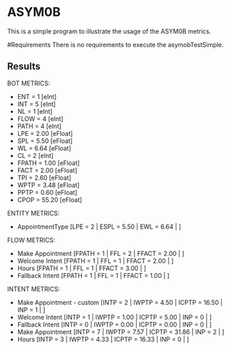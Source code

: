 # ASYM0B
This is a simple program to illustrate the usage of the ASYM0B metrics. 

#Requirements
There is no requirements to execute the asymobTestSimple.

## Results

BOT METRICS: 
 * ENT = 1 [eInt]
 * INT = 5 [eInt]
 * NL = 1 [eInt]
 * FLOW = 4 [eInt]
 * PATH = 4 [eInt]
 * LPE = 2.00 [eFloat]
 * SPL = 5.50 [eFloat]
 * WL = 6.64 [eFloat]
 * CL = 2 [eInt]
 * FPATH = 1.00 [eFloat]
 * FACT = 2.00 [eFloat]
 * TPI = 2.60 [eFloat]
 * WPTP = 3.48 [eFloat]
 * PPTP = 0.60 [eFloat]
 * CPOP = 55.20 [eFloat]

ENTITY METRICS: 
 * AppointmentType [LPE = 2 | ESPL = 5.50 | EWL = 6.64 | ]

FLOW METRICS: 
 * Make Appointment [FPATH = 1 | FFL = 2 | FFACT = 2.00 | ]
 * Welcome Intent [FPATH = 1 | FFL = 1 | FFACT = 2.00 | ]
 * Hours [FPATH = 1 | FFL = 1 | FFACT = 3.00 | ]
 * Fallback Intent [FPATH = 1 | FFL = 1 | FFACT = 1.00 | ]

INTENT METRICS: 
 * Make Appointment - custom [INTP = 2 | IWPTP = 4.50 | ICPTP = 16.50 | INP = 1 | ]
 * Welcome Intent [INTP = 1 | IWPTP = 1.00 | ICPTP = 5.00 | INP = 0 | ]
 * Fallback Intent [INTP = 0 | IWPTP = 0.00 | ICPTP = 0.00 | INP = 0 | ]
 * Make Appointment [INTP = 7 | IWPTP = 7.57 | ICPTP = 31.86 | INP = 2 | ]
 * Hours [INTP = 3 | IWPTP = 4.33 | ICPTP = 16.33 | INP = 0 | ]


